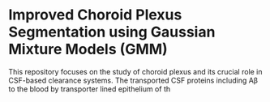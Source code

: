 # Improved Choroid Plexus Segmentation using Gaussian Mixture Models (GMM)

This repository focuses on the study of choroid plexus and its crucial role in CSF-based clearance systems. The transported CSF proteins including Aβ to the blood by transporter lined epithelium of th